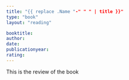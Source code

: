 ```yaml
---
title: "{{ replace .Name "-" " " | title }}"
type: "book"
layout: "reading"

booktitle:
author:
date:
publicationyear:
rating:
---
```


This is the review of the book
